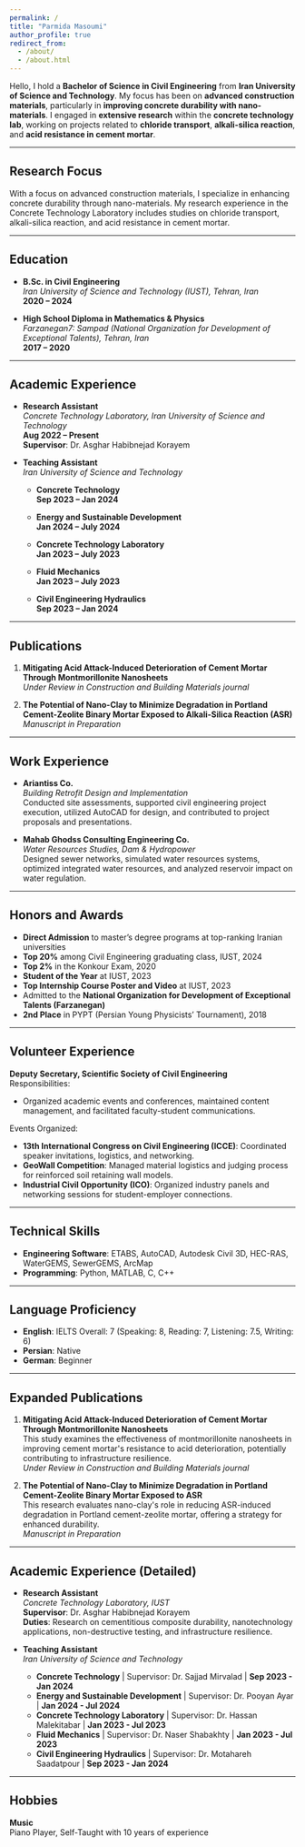 ```yaml
---
permalink: /
title: "Parmida Masoumi"
author_profile: true
redirect_from: 
  - /about/
  - /about.html
---
```



Hello, I hold a **Bachelor of Science in Civil Engineering** from **Iran University of Science and Technology**. My focus has been on **advanced construction materials**, particularly in **improving concrete durability with nano-materials**. I engaged in **extensive research** within the **concrete technology lab**, working on projects related to **chloride transport**, **alkali-silica reaction**, and **acid resistance in cement mortar**.


---

## Research Focus

With a focus on advanced construction materials, I specialize in enhancing concrete durability through nano-materials. My research experience in the Concrete Technology Laboratory includes studies on chloride transport, alkali-silica reaction, and acid resistance in cement mortar.

---

## Education

- **B.Sc. in Civil Engineering**  
  _Iran University of Science and Technology (IUST), Tehran, Iran_  
  **2020 – 2024**

- **High School Diploma in Mathematics & Physics**  
  _Farzanegan7: Sampad (National Organization for Development of Exceptional Talents), Tehran, Iran_  
  **2017 – 2020**

---

## Academic Experience

- **Research Assistant**  
  _Concrete Technology Laboratory, Iran University of Science and Technology_  
  **Aug 2022 – Present**  
  **Supervisor**: Dr. Asghar Habibnejad Korayem

- **Teaching Assistant**  
  _Iran University of Science and Technology_  

  - **Concrete Technology**  
    **Sep 2023 – Jan 2024**
    
  - **Energy and Sustainable Development**  
    **Jan 2024 – July 2024**

  - **Concrete Technology Laboratory**  
    **Jan 2023 – July 2023**

  - **Fluid Mechanics**  
    **Jan 2023 – July 2023**

  - **Civil Engineering Hydraulics**  
    **Sep 2023 – Jan 2024**


---

## Publications

1. **Mitigating Acid Attack-Induced Deterioration of Cement Mortar Through Montmorillonite Nanosheets**  
   _Under Review in Construction and Building Materials journal_

2. **The Potential of Nano-Clay to Minimize Degradation in Portland Cement-Zeolite Binary Mortar Exposed to Alkali-Silica Reaction (ASR)**  
   _Manuscript in Preparation_

---

## Work Experience

- **Ariantiss Co.**  
  _Building Retrofit Design and Implementation_  
  Conducted site assessments, supported civil engineering project execution, utilized AutoCAD for design, and contributed to project proposals and presentations.

- **Mahab Ghodss Consulting Engineering Co.**  
  _Water Resources Studies, Dam & Hydropower_  
  Designed sewer networks, simulated water resources systems, optimized integrated water resources, and analyzed reservoir impact on water regulation.

---

## Honors and Awards

- **Direct Admission** to master’s degree programs at top-ranking Iranian universities
- **Top 20%** among Civil Engineering graduating class, IUST, 2024
- **Top 2%** in the Konkour Exam, 2020
- **Student of the Year** at IUST, 2023
- **Top Internship Course Poster and Video** at IUST, 2023
- Admitted to the **National Organization for Development of Exceptional Talents (Farzanegan)**
- **2nd Place** in PYPT (Persian Young Physicists’ Tournament), 2018

---

## Volunteer Experience

**Deputy Secretary, Scientific Society of Civil Engineering**  
Responsibilities:
- Organized academic events and conferences, maintained content management, and facilitated faculty-student communications.

Events Organized:
- **13th International Congress on Civil Engineering (ICCE)**: Coordinated speaker invitations, logistics, and networking.
- **GeoWall Competition**: Managed material logistics and judging process for reinforced soil retaining wall models.
- **Industrial Civil Opportunity (ICO)**: Organized industry panels and networking sessions for student-employer connections.

---

## Technical Skills

- **Engineering Software**: ETABS, AutoCAD, Autodesk Civil 3D, HEC-RAS, WaterGEMS, SewerGEMS, ArcMap
- **Programming**: Python, MATLAB, C, C++

---

## Language Proficiency

- **English**: IELTS Overall: 7 (Speaking: 8, Reading: 7, Listening: 7.5, Writing: 6)
- **Persian**: Native
- **German**: Beginner

---

## Expanded Publications

1. **Mitigating Acid Attack-Induced Deterioration of Cement Mortar Through Montmorillonite Nanosheets**  
   This study examines the effectiveness of montmorillonite nanosheets in improving cement mortar's resistance to acid deterioration, potentially contributing to infrastructure resilience.  
   _Under Review in Construction and Building Materials journal_

2. **The Potential of Nano-Clay to Minimize Degradation in Portland Cement-Zeolite Binary Mortar Exposed to ASR**  
   This research evaluates nano-clay's role in reducing ASR-induced degradation in Portland cement-zeolite mortar, offering a strategy for enhanced durability.  
   _Manuscript in Preparation_

---

## Academic Experience (Detailed)

- **Research Assistant**  
  _Concrete Technology Laboratory, IUST_  
  **Supervisor**: Dr. Asghar Habibnejad Korayem  
  **Duties**: Research on cementitious composite durability, nanotechnology applications, non-destructive testing, and infrastructure resilience.

- **Teaching Assistant**  
  _Iran University of Science and Technology_  
  - **Concrete Technology** | Supervisor: Dr. Sajjad Mirvalad | **Sep 2023 - Jan 2024**
  - **Energy and Sustainable Development** | Supervisor: Dr. Pooyan Ayar | **Jan 2024 - Jul 2024**
  - **Concrete Technology Laboratory** | Supervisor: Dr. Hassan Malekitabar | **Jan 2023 - Jul 2023**
  - **Fluid Mechanics** | Supervisor: Dr. Naser Shabakhty | **Jan 2023 - Jul 2023**
  - **Civil Engineering Hydraulics** | Supervisor: Dr. Motahareh Saadatpour | **Sep 2023 - Jan 2024**

---

## Hobbies

**Music**  
Piano Player, Self-Taught with 10 years of experience
